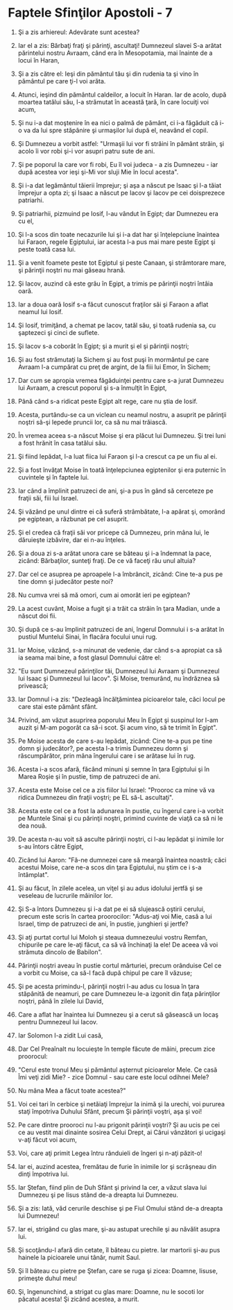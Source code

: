 # Faptele Sfin&#355;ilor Apostoli - 7

1. Şi a zis arhiereul: Adevărate sunt acestea? 

2. Iar el a zis: Bărbaţi fraţi şi părinţi, ascultaţi! Dumnezeul slavei S-a arătat părintelui nostru Avraam, când era în Mesopotamia, mai înainte de a locui în Haran, 

3. Şi a zis către el: Ieşi din pământul tău şi din rudenia ta şi vino în pământul pe care ţi-l voi arăta. 

4. Atunci, ieşind din pământul caldeilor, a locuit în Haran. Iar de acolo, după moartea tatălui său, l-a strămutat în această ţară, în care locuiţi voi acum, 

5. Şi nu i-a dat moştenire în ea nici o palmă de pământ, ci i-a făgăduit că i-o va da lui spre stăpânire şi urmaşilor lui după el, neavând el copil. 

6. Şi Dumnezeu a vorbit astfel: "Urmaşii lui vor fi străini în pământ străin, şi acolo îi vor robi şi-i vor asupri patru sute de ani. 

7. Şi pe poporul la care vor fi robi, Eu îl voi judeca - a zis Dumnezeu - iar după acestea vor ieşi şi-Mi vor sluji Mie în locul acesta". 

8. Şi i-a dat legământul tăierii împrejur; şi aşa a născut pe Isaac şi l-a tăiat împrejur a opta zi; şi Isaac a născut pe Iacov şi Iacov pe cei doisprezece patriarhi. 

9. Şi patriarhii, pizmuind pe Iosif, l-au vândut în Egipt; dar Dumnezeu era cu el, 

10. Şi l-a scos din toate necazurile lui şi i-a dat har şi înţelepciune înaintea lui Faraon, regele Egiptului, iar acesta l-a pus mai mare peste Egipt şi peste toată casa lui. 

11. Şi a venit foamete peste tot Egiptul şi peste Canaan, şi strâmtorare mare, şi părinţii noştri nu mai găseau hrană. 

12. Şi Iacov, auzind că este grâu în Egipt, a trimis pe părinţii noştri întâia oară. 

13. Iar a doua oară Iosif s-a făcut cunoscut fraţilor săi şi Faraon a aflat neamul lui Iosif. 

14. Şi Iosif, trimiţând, a chemat pe Iacov, tatăl său, şi toată rudenia sa, cu şaptezeci şi cinci de suflete. 

15. Şi Iacov s-a coborât în Egipt; şi a murit şi el şi părinţii noştri; 

16. Şi au fost strămutaţi la Sichem şi au fost puşi în mormântul pe care Avraam l-a cumpărat cu preţ de argint, de la fiii lui Emor, în Sichem; 

17. Dar cum se apropia vremea făgăduinţei pentru care s-a jurat Dumnezeu lui Avraam, a crescut poporul şi s-a înmulţit în Egipt, 

18. Până când s-a ridicat peste Egipt alt rege, care nu ştia de Iosif. 

19. Acesta, purtându-se ca un viclean cu neamul nostru, a asuprit pe părinţii noştri să-şi lepede pruncii lor, ca să nu mai trăiască. 

20. În vremea aceea s-a născut Moise şi era plăcut lui Dumnezeu. Şi trei luni a fost hrănit în casa tatălui său. 

21. Şi fiind lepădat, l-a luat fiica lui Faraon şi l-a crescut ca pe un fiu al ei. 

22. Şi a fost învăţat Moise în toată înţelepciunea egiptenilor şi era puternic în cuvintele şi în faptele lui. 

23. Iar când a împlinit patruzeci de ani, şi-a pus în gând să cerceteze pe fraţii săi, fiii lui Israel. 

24. Şi văzând pe unul dintre ei că suferă strâmbătate, l-a apărat şi, omorând pe egiptean, a răzbunat pe cel asuprit. 

25. Şi el credea că fraţii săi vor pricepe că Dumnezeu, prin mâna lui, le dăruieşte izbăvire, dar ei n-au înţeles. 

26. Şi a doua zi s-a arătat unora care se băteau şi i-a îndemnat la pace, zicând: Bărbaţilor, sunteţi fraţi. De ce vă faceţi rău unul altuia? 

27. Dar cel ce asuprea pe aproapele l-a îmbrâncit, zicând: Cine te-a pus pe tine domn şi judecător peste noi? 

28. Nu cumva vrei să mă omori, cum ai omorât ieri pe egiptean? 

29. La acest cuvânt, Moise a fugit şi a trăit ca străin în ţara Madian, unde a născut doi fii. 

30. Şi după ce s-au împlinit patruzeci de ani, îngerul Domnului i s-a arătat în pustiul Muntelui Sinai, în flacăra focului unui rug. 

31. Iar Moise, văzând, s-a minunat de vedenie, dar când s-a apropiat ca să ia seama mai bine, a fost glasul Domnului către el: 

32. "Eu sunt Dumnezeul părinţilor tăi, Dumnezeul lui Avraam şi Dumnezeul lui Isaac şi Dumnezeul lui Iacov". Şi Moise, tremurând, nu îndrăznea să privească; 

33. Iar Domnul i-a zis: "Dezleagă încălţămintea picioarelor tale, căci locul pe care stai este pământ sfânt. 

34. Privind, am văzut asuprirea poporului Meu în Egipt şi suspinul lor l-am auzit şi M-am pogorât ca să-i scot. Şi acum vino, să te trimit în Egipt". 

35. Pe Moise acesta de care s-au lepădat, zicând: Cine te-a pus pe tine domn şi judecător?, pe acesta l-a trimis Dumnezeu domn şi răscumpărător, prin mâna îngerului care i se arătase lui în rug. 

36. Acesta i-a scos afară, făcând minuni şi semne în ţara Egiptului şi în Marea Roşie şi în pustie, timp de patruzeci de ani. 

37. Acesta este Moise cel ce a zis fiilor lui Israel: "Prooroc ca mine vă va ridica Dumnezeu din fraţii voştri; pe EL să-L ascultaţi". 

38. Acesta este cel ce a fost la adunarea în pustie, cu îngerul care i-a vorbit pe Muntele Sinai şi cu părinţii noştri, primind cuvinte de viaţă ca să ni le dea nouă. 

39. De acesta n-au voit să asculte părinţii noştri, ci l-au lepădat şi inimile lor s-au întors către Egipt, 

40. Zicând lui Aaron: "Fă-ne dumnezei care să meargă înaintea noastră; căci acestui Moise, care ne-a scos din ţara Egiptului, nu ştim ce i s-a întâmplat". 

41. Şi au făcut, în zilele acelea, un viţel şi au adus idolului jertfă şi se veseleau de lucrurile mâinilor lor. 

42. Şi S-a întors Dumnezeu şi i-a dat pe ei să slujească oştirii cerului, precum este scris în cartea proorocilor: "Adus-aţi voi Mie, casă a lui Israel, timp de patruzeci de ani, în pustie, junghieri şi jertfe? 

43. Şi aţi purtat cortul lui Moloh şi steaua dumnezeului vostru Remfan, chipurile pe care le-aţi făcut, ca să vă închinaţi la ele! De aceea vă voi strămuta dincolo de Babilon". 

44. Părinţii noştri aveau în pustie cortul mărturiei, precum orânduise Cel ce a vorbit cu Moise, ca să-l facă după chipul pe care îl văzuse; 

45. Şi pe acesta primindu-l, părinţii noştri l-au adus cu Iosua în ţara stăpânită de neamuri, pe care Dumnezeu le-a izgonit din faţa părinţilor noştri, până în zilele lui David, 

46. Care a aflat har înaintea lui Dumnezeu şi a cerut să găsească un locaş pentru Dumnezeul lui Iacov. 

47. Iar Solomon I-a zidit Lui casă, 

48. Dar Cel Preaînalt nu locuieşte în temple făcute de mâini, precum zice proorocul: 

49. "Cerul este tronul Meu şi pământul aşternut picioarelor Mele. Ce casă Îmi veţi zidi Mie? - zice Domnul - sau care este locul odihnei Mele? 

50. Nu mâna Mea a făcut toate acestea?" 

51. Voi cei tari în cerbice şi netăiaţi împrejur la inimă şi la urechi, voi pururea staţi împotriva Duhului Sfânt, precum Şi părinţii voştri, aşa şi voi! 

52. Pe care dintre prooroci nu l-au prigonit părinţii voştri? Şi au ucis pe cei ce au vestit mai dinainte sosirea Celui Drept, ai Cărui vânzători şi ucigaşi v-aţi făcut voi acum, 

53. Voi, care aţi primit Legea întru rânduieli de îngeri şi n-aţi păzit-o! 

54. Iar ei, auzind acestea, fremătau de furie în inimile lor şi scrâşneau din dinţi împotriva lui. 

55. Iar Ştefan, fiind plin de Duh Sfânt şi privind la cer, a văzut slava lui Dumnezeu şi pe Iisus stând de-a dreapta lui Dumnezeu. 

56. Şi a zis: Iată, văd cerurile deschise şi pe Fiul Omului stând de-a dreapta lui Dumnezeu! 

57. Iar ei, strigând cu glas mare, şi-au astupat urechile şi au năvălit asupra lui. 

58. Şi scoţându-l afară din cetate, îl băteau cu pietre. Iar martorii şi-au pus hainele la picioarele unui tânăr, numit Saul. 

59. Şi îl băteau cu pietre pe Ştefan, care se ruga şi zicea: Doamne, Iisuse, primeşte duhul meu! 

60. Şi, îngenunchind, a strigat cu glas mare: Doamne, nu le socoti lor păcatul acesta! Şi zicând acestea, a murit. 

